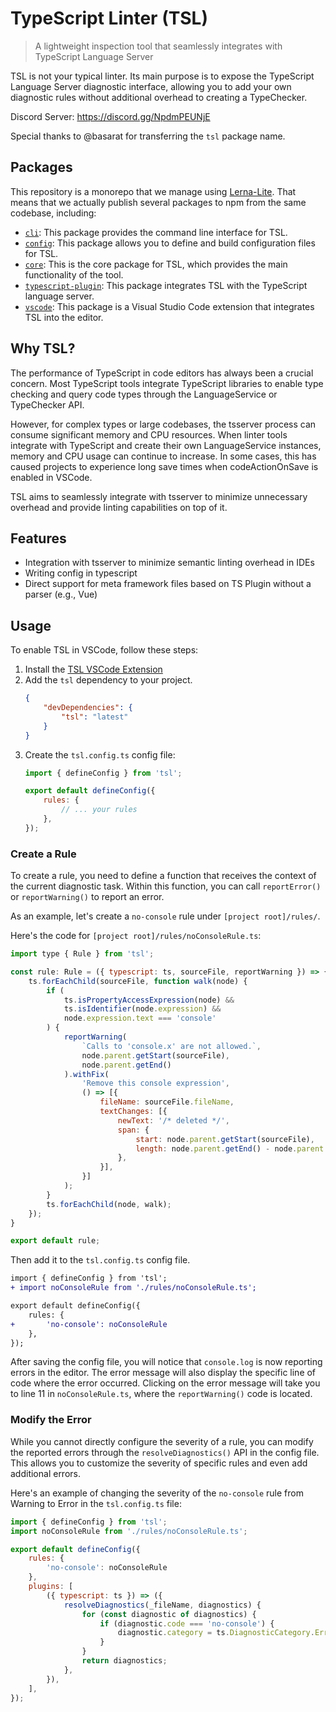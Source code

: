 # TypeScript Linter (TSL)

> A lightweight inspection tool that seamlessly integrates with TypeScript Language Server

TSL is not your typical linter. Its main purpose is to expose the TypeScript Language Server diagnostic interface, allowing you to add your own diagnostic rules without additional overhead to creating a TypeChecker.

Discord Server: https://discord.gg/NpdmPEUNjE

Special thanks to @basarat for transferring the `tsl` package name.

## Packages

This repository is a monorepo that we manage using [Lerna-Lite](https://github.com/lerna-lite/lerna-lite). That means that we actually publish several packages to npm from the same codebase, including:

- [`cli`](packages/cli): This package provides the command line interface for TSL.
- [`config`](packages/config): This package allows you to define and build configuration files for TSL.
- [`core`](packages/core): This is the core package for TSL, which provides the main functionality of the tool.
- [`typescript-plugin`](packages/typescript-plugin): This package integrates TSL with the TypeScript language server.
- [`vscode`](packages/vscode): This package is a Visual Studio Code extension that integrates TSL into the editor.

## Why TSL?

The performance of TypeScript in code editors has always been a crucial concern. Most TypeScript tools integrate TypeScript libraries to enable type checking and query code types through the LanguageService or TypeChecker API.

However, for complex types or large codebases, the tsserver process can consume significant memory and CPU resources. When linter tools integrate with TypeScript and create their own LanguageService instances, memory and CPU usage can continue to increase. In some cases, this has caused projects to experience long save times when codeActionOnSave is enabled in VSCode.

TSL aims to seamlessly integrate with tsserver to minimize unnecessary overhead and provide linting capabilities on top of it.

## Features

- Integration with tsserver to minimize semantic linting overhead in IDEs
- Writing config in typescript
- Direct support for meta framework files based on TS Plugin without a parser (e.g., Vue)

## Usage

To enable TSL in VSCode, follow these steps:

1. Install the [TSL VSCode Extension](https://marketplace.visualstudio.com/items?itemName=johnsoncodehk.vscode-tsslint)
2. Add the `tsl` dependency to your project.
	```json
	{
		"devDependencies": {
			"tsl": "latest"
		}
	}
	```
3. Create the `tsl.config.ts` config file:
	```js
	import { defineConfig } from 'tsl';

	export default defineConfig({
		rules: {
			// ... your rules
		},
	});
	```

### Create a Rule

To create a rule, you need to define a function that receives the context of the current diagnostic task. Within this function, you can call `reportError()` or `reportWarning()` to report an error.

As an example, let's create a `no-console` rule under `[project root]/rules/`.

Here's the code for `[project root]/rules/noConsoleRule.ts`:

```js
import type { Rule } from 'tsl';

const rule: Rule = ({ typescript: ts, sourceFile, reportWarning }) => {
	ts.forEachChild(sourceFile, function walk(node) {
		if (
			ts.isPropertyAccessExpression(node) &&
			ts.isIdentifier(node.expression) &&
			node.expression.text === 'console'
		) {
			reportWarning(
				`Calls to 'console.x' are not allowed.`,
				node.parent.getStart(sourceFile),
				node.parent.getEnd()
			).withFix(
				'Remove this console expression',
				() => [{
					fileName: sourceFile.fileName,
					textChanges: [{
						newText: '/* deleted */',
						span: {
							start: node.parent.getStart(sourceFile),
							length: node.parent.getEnd() - node.parent.getStart(sourceFile),
						},
					}],
				}]
			);
		}
		ts.forEachChild(node, walk);
	});
}

export default rule;
```

Then add it to the `tsl.config.ts` config file.

```diff
import { defineConfig } from 'tsl';
+ import noConsoleRule from './rules/noConsoleRule.ts';

export default defineConfig({
	rules: {
+ 		'no-console': noConsoleRule
	},
});
```

After saving the config file, you will notice that `console.log` is now reporting errors in the editor. The error message will also display the specific line of code where the error occurred. Clicking on the error message will take you to line 11 in `noConsoleRule.ts`, where the `reportWarning()` code is located.

### Modify the Error

While you cannot directly configure the severity of a rule, you can modify the reported errors through the `resolveDiagnostics()` API in the config file. This allows you to customize the severity of specific rules and even add additional errors.

Here's an example of changing the severity of the `no-console` rule from Warning to Error in the `tsl.config.ts` file:

```js
import { defineConfig } from 'tsl';
import noConsoleRule from './rules/noConsoleRule.ts';

export default defineConfig({
	rules: {
		'no-console': noConsoleRule
	},
	plugins: [
		({ typescript: ts }) => ({
			resolveDiagnostics(_fileName, diagnostics) {
				for (const diagnostic of diagnostics) {
					if (diagnostic.code === 'no-console') {
						diagnostic.category = ts.DiagnosticCategory.Error;
					}
				}
				return diagnostics;
			},
		}),
	],
});
```
